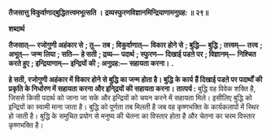 **तैजसात्तु विकुर्वाणाद्बुद्धितत्त्वमभूत्सति ।** **द्रव्यस्फुरणविज्ञानमिन्द्रियाणामनुग्रह: ॥ २९॥** 

**शब्दार्थ** 

**तैजसात्—** **रजोगुणी अहंकार से** **; तु—** **तब** **; विकुर्वाणात्—** **विकार होने से** **; बुद्धि—** **बुद्धि** **; तत्त्वम्—** **तत्त्व** **; अभूत्—** **जन्म लिया** **; सति—** **हे सती** **; द्रव्य—** **पदार्थ** **; स्फुरण—** **दिखाई पडऩे पर** **; विज्ञानम्—** **निश्चित करते हुए** **; इन्द्रियाणाम्—** **इन्द्रियों की** **; अनुग्रह:—** **सहायता करना।** **.** 

**हे सती, रजोगुणी अहंकार में विकार होने से बुद्धि का जन्म होता है। बुद्धि के कार्य** **हैं दिखाई पडऩे पर पदार्थों की प्रकृति के निर्धारण में सहायता करना और इनि्द्रयों की** **सहायता करना।** **तात्पर्य :** बुद्धि वह विवेक शक्ति है, जिससे किसी पदार्थ को जाना जा सके और इन्द्रियों को चयन करने में सहायता मिले। इसीलिए बुद्धि को इन्द्रियों का स्वामी माना जाता है। बुद्धि को पूर्णता तब मिलती है जब वह कृष्णभक्ति के कार्यकलापों में स्थिर हो जाती है। बुद्धि के समुचित प्रयोग से मनुष्य की चेतना का विस्तार होता है और चेतना का चरम विस्तार कृष्णभक्ति है।  